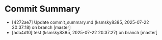 # Commit Summary
- [4272ae7] Update commit_summary.md (ksmsky8385, 2025-07-22 20:37:18) on branch [master]
- [acb4d10] test (ksmsky8385, 2025-07-22 20:37:27) on branch [master]
